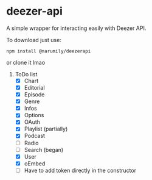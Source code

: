 # deezer-api
 A simple wrapper for interacting easily with Deezer API.

 To download just use:
 ```
 npm install @narumily/deezerapi
 ```
or clone it lmao

1. ToDo list 
    - [x] Chart 
    - [x] Editorial 
    - [x] Episode
    - [x] Genre 
    - [x] Infos 
    - [x] Options
    - [x] OAuth
    - [x] Playlist (partially)
    - [x] Podcast 
    - [ ] Radio
    - [ ] Search (began)
    - [x] User 
    - [x] oEmbed
    - [ ] Have to add token directly in the constructor
